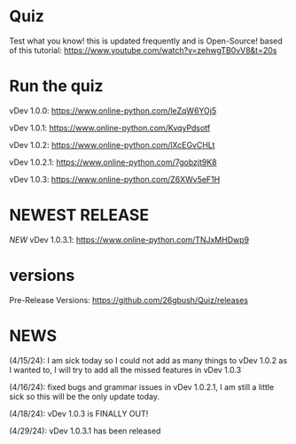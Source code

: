 # Quiz
Test what you know! this is updated frequently and is Open-Source! based of this tutorial: https://www.youtube.com/watch?v=zehwgTB0vV8&t=20s
# Run the quiz
vDev 1.0.0: https://www.online-python.com/leZqW6YOj5

vDev 1.0.1: https://www.online-python.com/KvqyPdsotf

vDev 1.0.2: https://www.online-python.com/lXcEGvCHLt

vDev 1.0.2.1: https://www.online-python.com/7gobzjt9K8

vDev 1.0.3: https://www.online-python.com/Z6XWv5eF1H
# NEWEST RELEASE
*NEW* vDev 1.0.3.1: https://www.online-python.com/TNJxMHDwp9
# versions
Pre-Release Versions: https://github.com/26gbush/Quiz/releases
# NEWS
(4/15/24): I am sick today so I could not add as many things to vDev 1.0.2 as I wanted to, I will try to add all the missed features in vDev 1.0.3

(4/16/24): fixed bugs and grammar issues in vDev 1.0.2.1, I am still a little sick so this will be the only update today.

(4/18/24): vDev 1.0.3 is FINALLY OUT!

(4/29/24): vDev 1.0.3.1 has been released
